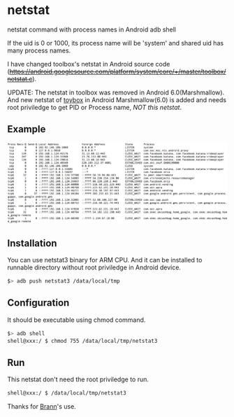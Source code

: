 # netstat
netstat command with process names in Android adb shell

If the uid is 0 or 1000, its process name will be 'system'
and shared uid has many process names.

I have changed toolbox's netstat in Android source code
(~~https://android.googlesource.com/platform/system/core/+/master/toolbox/netstat.c~~).

UPDATE: The netstat in toolbox was removed in Android 6.0(Marshmallow).
And new netstat of [toybox](https://github.com/landley/toybox)
in Android Marshmallow(6.0) is added and needs root priviledge
to get PID or Process name, *NOT this netstat*.

## Example
![example](sample.png)

## Installation
You can use netstat3 binary for ARM CPU.
And it can be installed to runnable directory
without root priviledge in Android device.
```bash
$> adb push netstat3 /data/local/tmp
```

## Configuration
It should be executable using chmod command.
```bash
$> adb shell
shell@xxx:/ $ chmod 755 /data/local/tmp/netstat3
```

## Run
This netstat don't need the root priviledge to run.
```bash
shell@xxx:/ $ /data/local/tmp/netstat3
```
Thanks for [Brann](http://www.androidpub.com/2708895)'s use.
